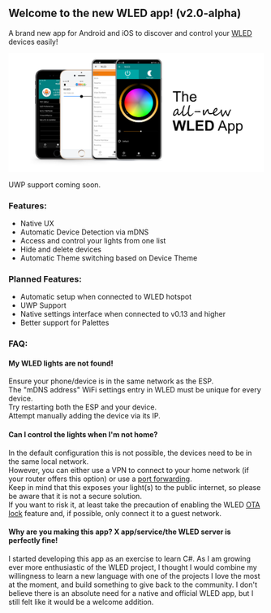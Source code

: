 ## Welcome to the new WLED app! (v2.0-alpha)

A brand new app for Android and iOS to discover and control your [WLED](https://github.com/Aircoookie/WLED) devices easily!

![Screenshots of various menus in the WLED App, rendered on a Galaxy S20.](app-screenshots.png)

UWP support coming soon.

### Features:

- Native UX
- Automatic Device Detection via mDNS
- Access and control your lights from one list
- Hide and delete devices
- Automatic Theme switching based on Device Theme

### Planned Features:

- Automatic setup when connected to WLED hotspot
- UWP Support
- Native settings interface when connected to v0.13 and higher
- Better support for Palettes



### FAQ:

#### My WLED lights are not found!

Ensure your phone/device is in the same network as the ESP.  
The "mDNS address" WiFi settings entry in WLED must be unique for every device.  
Try restarting both the ESP and your device.  
Attempt manually adding the device via its IP.

#### Can I control the lights when I'm not home?

In the default configuration this is not possible, the devices need to be in the same local network.  
However, you can either use a VPN to connect to your home network (if your router offers this option) or use a [port forwarding](https://github.com/Aircoookie/WLED/wiki/Remote-Access-and-IFTTT).  
Keep in mind that this exposes your light(s) to the public internet, so please be aware that it is not a secure solution.  
If you want to risk it, at least take the precaution of enabling the WLED [OTA lock](https://github.com/Aircoookie/WLED/wiki/Security) feature and, if possible, only connect it to a guest network.  

#### Why are you making this app? X app/service/the WLED server is perfectly fine!

I started developing this app as an exercise to learn C#. As I am growing ever more enthusiastic of the WLED project, I thought I would combine my willingness to learn a new language with one of the projects I love the most at the moment, and build something to give back to the community. I don't believe there is an absolute need for a native and official WLED app, but I still felt like it would be a welcome addition.
